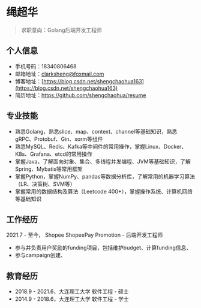 # 绳超华
> 求职意向：Golang后端开发工程师
## 个人信息
- 手机号码：18340806468
- 邮箱地址：clarksheng@foxmail.com
- 博客地址：[https://blog.csdn.net/shengchaohua163](https://blog.csdn.net/shengchaohua163)
- 简历地址：https://github.com/shengchaohua/resume

## 专业技能
- 熟悉Golang，熟悉slice、map、context、channel等基础知识，熟悉gRPC、Protobuf、Gin、xorm等组件
- 熟悉MySQL、Redis、Kafka等中间件的常用操作，掌握Linux、Docker、K8s、Grafana、etcd的常用操作
- 掌握Java，了解面向对象、集合、多线程并发编程、JVM等基础知识，了解Spring、Mybatis等常用框架
- 掌握Python，掌握NumPy、pandas等数据分析库，了解常用的机器学习算法（LR、决策树、SVM等）
- 掌握常用的数据结构及算法（Leetcode 400+），掌握操作系统、计算机网络等基础知识

## 工作经历
2021.7 - 至今， Shopee ShopeePay Promotion - 后端开发工程师
- 参与并负责用户奖励的funding项目，包括维护budget、计算funding信息、
- 参与campaign创建、

## 教育经历
- 2018.9 - 2021.6，大连理工大学 软件工程 - 硕士
- 2014.9 - 2018.6，大连理工大学 软件工程 - 学士